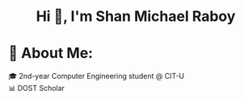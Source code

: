 <p align="center">
  <h1 align="center">Hi 👋, I'm Shan Michael Raboy</h1>
</p>

# 💫 About Me:
🎓 2nd-year Computer Engineering student @ CIT-U<br>
📊 DOST Scholar <br>
